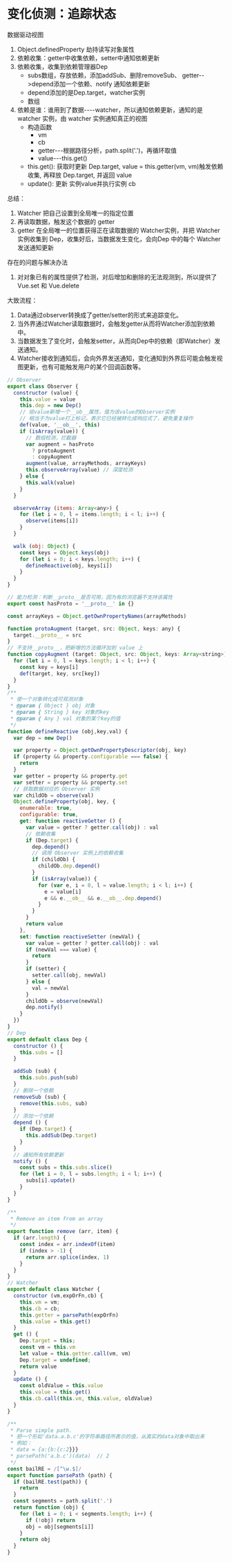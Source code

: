 # 变化侦测：追踪状态

数据驱动视图

1. Object.definedProperty 劫持读写对象属性
2. 依赖收集：getter中收集依赖，setter中通知依赖更新
3. 依赖收集，收集到依赖管理器Dep
   - subs数组，存放依赖，添加addSub、删除removeSub、 getter-->depend添加一个依赖、notify 通知依赖更新
   - depend添加的是Dep.target，watcher实例
   - 数组
4. 依赖是谁：谁用到了数据----watcher，所以通知依赖更新，通知的是 watcher 实例，由 watcher 实例通知真正的视图
   - 构造函数
     - vm
     - cb
     - getter---根据路径分析，path.split('.')，再循环取值
     - value---this.get()
   - this.get(): 获取时更新 Dep.target, value = this.getter(vm, vm)触发依赖收集, 再释放 Dep.target, 并返回 value
   - update(): 更新 实例value并执行实例 cb

总结：

1. Watcher 把自己设置到全局唯一的指定位置
2. 再读取数据，触发这个数据的 getter
3. getter 在全局唯一的位置获得正在读取数据的 Watcher实例，并把 Watcher 实例收集到 Dep，收集好后，当数据发生变化，会向Dep 中的每个 Watcher 发送通知更新

存在的问题与解决办法

1. 对对象已有的属性提供了检测，对后增加和删除的无法观测到，所以提供了 Vue.set 和 Vue.delete

大致流程：

1. Data通过observer转换成了getter/setter的形式来追踪变化。
2. 当外界通过Watcher读取数据时，会触发getter从而将Watcher添加到依赖中。
3. 当数据发生了变化时，会触发setter，从而向Dep中的依赖（即Watcher）发送通知。
4. Watcher接收到通知后，会向外界发送通知，变化通知到外界后可能会触发视图更新，也有可能触发用户的某个回调函数等。

```javascript
// Observer
export class Observer {
  constructor (value) {
    this.value = value
    this.dep = new Dep()
    // 给value新增一个__ob__属性，值为该value的Observer实例
    // 相当于为value打上标记，表示它已经被转化成响应式了，避免重复操作
    def(value, '__ob__', this)
    if (isArray(value)) {
      // 数组检测，拦截器
      var augment = hasProto
        ? protoAugment
        : copyAugment
      augment(value, arrayMethods, arrayKeys)
      this.observeArray(value) // 深度检测
    } else {
      this.walk(value)
    }
  }

  observeArray (items: Array<any>) {
    for (let i = 0, l = items.length; i < l; i++) {
      observe(items[i])
    }
  }

  walk (obj: Object) {
    const keys = Object.keys(obj)
    for (let i = 0; i < keys.length; i++) {
      defineReactive(obj, keys[i])
    }
  }
}

// 能力检测：判断__proto__是否可用，因为有的浏览器不支持该属性
export const hasProto = '__proto__' in {}

const arrayKeys = Object.getOwnPropertyNames(arrayMethods)

function protoAugment (target, src: Object, keys: any) {
  target.__proto__ = src
}
// 不支持__proto__，把新增的方法循环加到 value 上
function copyAugment (target: Object, src: Object, keys: Array<string>) {
  for (let i = 0, l = keys.length; i < l; i++) {
    const key = keys[i]
    def(target, key, src[key])
  }
}
/**
 * 使一个对象转化成可观测对象
 * @param { Object } obj 对象
 * @param { String } key 对象的key
 * @param { Any } val 对象的某个key的值
 */
function defineReactive (obj,key,val) {
  var dep = new Dep()

  var property = Object.getOwnPropertyDescriptor(obj, key)
  if (property && property.configurable === false) {
    return
  }
  var getter = property && property.get
  var setter = property && property.set
  // 获取数据对应的 Observer 实例
  var childOb = observe(val)
  Object.defineProperty(obj, key, {
    enumerable: true,
    configurable: true,
    get: function reactiveGetter () {
      var value = getter ? getter.call(obj) : val
      // 依赖收集
      if (Dep.target) {
        dep.depend()
        // 调用 Observer 实例上的依赖收集
        if (childOb) {
          childOb.dep.depend()
        }
        if (isArray(value)) {
          for (var e, i = 0, l = value.length; i < l; i++) {
            e = value[i]
            e && e.__ob__ && e.__ob__.dep.depend()
          }
        }
      }
      return value
    },
    set: function reactiveSetter (newVal) {
      var value = getter ? getter.call(obj) : val
      if (newVal === value) {
        return
      }
      if (setter) {
        setter.call(obj, newVal)
      } else {
        val = newVal
      }
      childOb = observe(newVal)
      dep.notify()
    }
  })
}
// Dep
export default class Dep {
  constructor () {
    this.subs = []
  }

  addSub (sub) {
    this.subs.push(sub)
  }
  // 删除一个依赖
  removeSub (sub) {
    remove(this.subs, sub)
  }
  // 添加一个依赖
  depend () {
    if (Dep.target) {
      this.addSub(Dep.target)
    }
  }
  // 通知所有依赖更新
  notify () {
    const subs = this.subs.slice()
    for (let i = 0, l = subs.length; i < l; i++) {
      subs[i].update()
    }
  }
}

/**
 * Remove an item from an array
 */
export function remove (arr, item) {
  if (arr.length) {
    const index = arr.indexOf(item)
    if (index > -1) {
      return arr.splice(index, 1)
    }
  }
}
// Watcher
export default class Watcher {
  constructor (vm,expOrFn,cb) {
    this.vm = vm;
    this.cb = cb;
    this.getter = parsePath(expOrFn)
    this.value = this.get()
  }
  get () {
    Dep.target = this;
    const vm = this.vm
    let value = this.getter.call(vm, vm)
    Dep.target = undefined;
    return value
  }
  update () {
    const oldValue = this.value
    this.value = this.get()
    this.cb.call(this.vm, this.value, oldValue)
  }
}

/**
 * Parse simple path.
 * 把一个形如'data.a.b.c'的字符串路径所表示的值，从真实的data对象中取出来
 * 例如：
 * data = {a:{b:{c:2}}}
 * parsePath('a.b.c')(data)  // 2
 */
const bailRE = /[^\w.$]/
export function parsePath (path) {
  if (bailRE.test(path)) {
    return
  }
  const segments = path.split('.')
  return function (obj) {
    for (let i = 0; i < segments.length; i++) {
      if (!obj) return
      obj = obj[segments[i]]
    }
    return obj
  }
}
```
